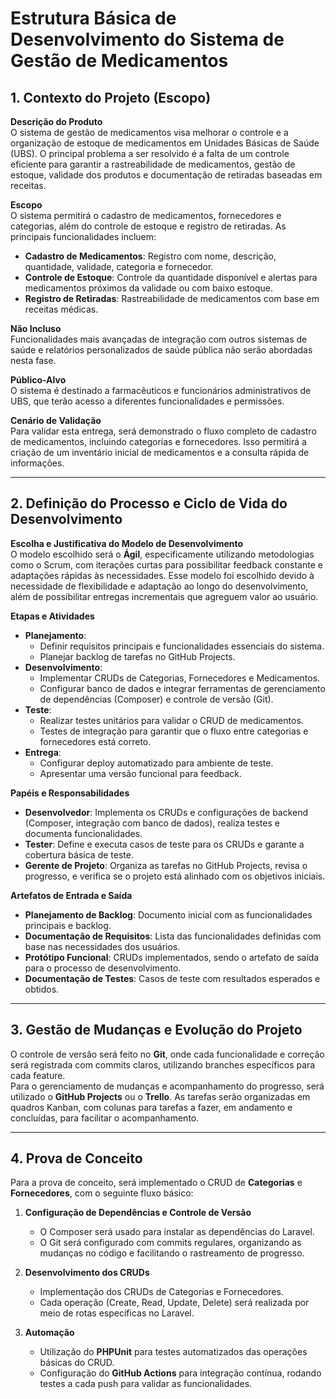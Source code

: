# Estrutura Básica de Desenvolvimento do Sistema de Gestão de Medicamentos

## 1. Contexto do Projeto (Escopo)

**Descrição do Produto**  
O sistema de gestão de medicamentos visa melhorar o controle e a organização de estoque de medicamentos em Unidades Básicas de Saúde (UBS). O principal problema a ser resolvido é a falta de um controle eficiente para garantir a rastreabilidade de medicamentos, gestão de estoque, validade dos produtos e documentação de retiradas baseadas em receitas.

**Escopo**  
O sistema permitirá o cadastro de medicamentos, fornecedores e categorias, além do controle de estoque e registro de retiradas. As principais funcionalidades incluem:
- **Cadastro de Medicamentos**: Registro com nome, descrição, quantidade, validade, categoria e fornecedor.
- **Controle de Estoque**: Controle da quantidade disponível e alertas para medicamentos próximos da validade ou com baixo estoque.
- **Registro de Retiradas**: Rastreabilidade de medicamentos com base em receitas médicas.

**Não Incluso**  
Funcionalidades mais avançadas de integração com outros sistemas de saúde e relatórios personalizados de saúde pública não serão abordadas nesta fase.

**Público-Alvo**  
O sistema é destinado a farmacêuticos e funcionários administrativos de UBS, que terão acesso a diferentes funcionalidades e permissões.

**Cenário de Validação**  
Para validar esta entrega, será demonstrado o fluxo completo de cadastro de medicamentos, incluindo categorias e fornecedores. Isso permitirá a criação de um inventário inicial de medicamentos e a consulta rápida de informações.

---

## 2. Definição do Processo e Ciclo de Vida do Desenvolvimento

**Escolha e Justificativa do Modelo de Desenvolvimento**  
O modelo escolhido será o **Ágil**, especificamente utilizando metodologias como o Scrum, com iterações curtas para possibilitar feedback constante e adaptações rápidas às necessidades. Esse modelo foi escolhido devido à necessidade de flexibilidade e adaptação ao longo do desenvolvimento, além de possibilitar entregas incrementais que agreguem valor ao usuário.

**Etapas e Atividades**
- **Planejamento**: 
  - Definir requisitos principais e funcionalidades essenciais do sistema.
  - Planejar backlog de tarefas no GitHub Projects.
- **Desenvolvimento**: 
  - Implementar CRUDs de Categorias, Fornecedores e Medicamentos.
  - Configurar banco de dados e integrar ferramentas de gerenciamento de dependências (Composer) e controle de versão (Git).
- **Teste**: 
  - Realizar testes unitários para validar o CRUD de medicamentos.
  - Testes de integração para garantir que o fluxo entre categorias e fornecedores está correto.
- **Entrega**: 
  - Configurar deploy automatizado para ambiente de teste.
  - Apresentar uma versão funcional para feedback.

**Papéis e Responsabilidades**  
- **Desenvolvedor**: Implementa os CRUDs e configurações de backend (Composer, integração com banco de dados), realiza testes e documenta funcionalidades.
- **Tester**: Define e executa casos de teste para os CRUDs e garante a cobertura básica de teste.
- **Gerente de Projeto**: Organiza as tarefas no GitHub Projects, revisa o progresso, e verifica se o projeto está alinhado com os objetivos iniciais.

**Artefatos de Entrada e Saída**  
- **Planejamento de Backlog**: Documento inicial com as funcionalidades principais e backlog.
- **Documentação de Requisitos**: Lista das funcionalidades definidas com base nas necessidades dos usuários.
- **Protótipo Funcional**: CRUDs implementados, sendo o artefato de saída para o processo de desenvolvimento.
- **Documentação de Testes**: Casos de teste com resultados esperados e obtidos.

---

## 3. Gestão de Mudanças e Evolução do Projeto

O controle de versão será feito no **Git**, onde cada funcionalidade e correção será registrada com commits claros, utilizando branches específicos para cada feature.  
Para o gerenciamento de mudanças e acompanhamento do progresso, será utilizado o **GitHub Projects** ou o **Trello**. As tarefas serão organizadas em quadros Kanban, com colunas para tarefas a fazer, em andamento e concluídas, para facilitar o acompanhamento. 

---

## 4. Prova de Conceito

Para a prova de conceito, será implementado o CRUD de **Categorias** e **Fornecedores**, com o seguinte fluxo básico:

1. **Configuração de Dependências e Controle de Versão**  
   - O Composer será usado para instalar as dependências do Laravel.
   - O Git será configurado com commits regulares, organizando as mudanças no código e facilitando o rastreamento de progresso.

2. **Desenvolvimento dos CRUDs**  
   - Implementação dos CRUDs de Categorias e Fornecedores.
   - Cada operação (Create, Read, Update, Delete) será realizada por meio de rotas específicas no Laravel.

3. **Automação**  
   - Utilização do **PHPUnit** para testes automatizados das operações básicas do CRUD.
   - Configuração do **GitHub Actions** para integração contínua, rodando testes a cada push para validar as funcionalidades.


